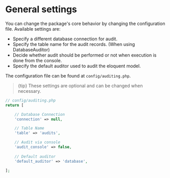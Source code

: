 # General settings
You can change the package's core behavior by changing the configuration file. Available settings are:

* Specify a different database connection for audit.
* Specify the table name for the audit records. (When using DatabaseAuditor)
* Decide whether audit should be performed or not when execution is done from the console.
* Specify the default auditor used to audit the eloquent model.
    
The configuration file can be found at `config/auditing.php`.

> {tip} These settings are optional and can be changed when necessary.

```php
// config/auditing.php
return [

    // Database Connection
    'connection' => null,

    // Table Name
    'table' => 'audits',

    // Audit via console
    'audit_console' => false,
    
    // Default auditor 
    'default_auditor' => 'database',
    
];
```
